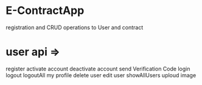 # E-ContractApp
registration and CRUD operations to User and contract
#####

# user api =>

register 
activate account
deactivate account
send Verification Code
login
logout
logoutAll
my profile
delete user
edit user
showAllUsers
uploud image
